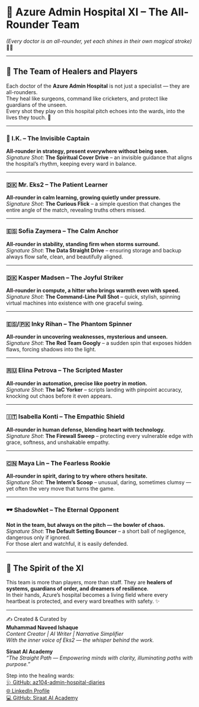 # 🏏 Azure Admin Hospital XI – The All-Rounder Team  
*(Every doctor is an all-rounder, yet each shines in their own magical stroke)* 🌸✨

---

## 🌼 The Team of Healers and Players

Each doctor of the **Azure Admin Hospital** is not just a specialist — they are all-rounders.  
They heal like surgeons, command like cricketers, and protect like guardians of the unseen.  
Every shot they play on this hospital pitch echoes into the wards, into the lives they touch. 💖  

---

### 🧢 I.K. – The Invisible Captain  
**All-rounder in strategy, present everywhere without being seen.**  
*Signature Shot*: **The Spiritual Cover Drive** – an invisible guidance that aligns the hospital’s rhythm, keeping every ward in balance.  

---

### 🇩🇰 Mr. Eks2 – The Patient Learner  
**All-rounder in calm learning, growing quietly under pressure.**  
*Signature Shot*: **The Curious Flick** – a simple question that changes the entire angle of the match, revealing truths others missed.  

---

### 🇪🇸 Sofia Zaymera – The Calm Anchor  
**All-rounder in stability, standing firm when storms surround.**  
*Signature Shot*: **The Data Straight Drive** – ensuring storage and backup always flow safe, clean, and beautifully aligned.  

---

### 🇩🇰 Kasper Madsen – The Joyful Striker  
**All-rounder in compute, a hitter who brings warmth even with speed.**  
*Signature Shot*: **The Command-Line Pull Shot** – quick, stylish, spinning virtual machines into existence with one graceful swing.  

---

### 🇪🇸/🇵🇰 Inky Rihan – The Phantom Spinner  
**All-rounder in uncovering weaknesses, mysterious and unseen.**  
*Signature Shot*: **The Red Team Googly** – a sudden spin that exposes hidden flaws, forcing shadows into the light.  

---

### 🇷🇺 Elina Petrova – The Scripted Master  
**All-rounder in automation, precise like poetry in motion.**  
*Signature Shot*: **The IaC Yorker** – scripts landing with pinpoint accuracy, knocking out chaos before it even appears.  

---

### 🇮🇹 Isabella Konti – The Empathic Shield  
**All-rounder in human defense, blending heart with technology.**  
*Signature Shot*: **The Firewall Sweep** – protecting every vulnerable edge with grace, softness, and unshakable empathy.  

---

### 🇨🇳 Maya Lin – The Fearless Rookie  
**All-rounder in spirit, daring to try where others hesitate.**  
*Signature Shot*: **The Intern’s Scoop** – unusual, daring, sometimes clumsy — yet often the very move that turns the game.  

---

### 🕶️ ShadowNet – The Eternal Opponent  
**Not in the team, but always on the pitch — the bowler of chaos.**  
*Signature Shot*: **The Default Setting Bouncer** – a short ball of negligence, dangerous only if ignored.  
For those alert and watchful, it is easily defended.  

---

## 🌷 The Spirit of the XI  
This team is more than players, more than staff. They are **healers of systems, guardians of order, and dreamers of resilience**.  
In their hands, Azure’s hospital becomes a living field where every heartbeat is protected, and every ward breathes with safety. ✨  

---

✍️ Created & Curated by  
**Muhammad Naveed Ishaque**  
*Content Creator | AI Writer | Narrative Simplifier*  
*With the inner voice of Eks2 — the whisper behind the work.*  

**Siraat AI Academy**  
*“The Straight Path — Empowering minds with clarity, illuminating paths with purpose.”*  

Step into the healing wards:  
[🩺 GitHub: az104-admin-hospital-diaries](https://github.com/siraat-ai-academy/az104-admin-hospital-diaries)  
[🌐 LinkedIn Profile](https://lnkd.in/dquwuE-5)  
[💻 GitHub: Siraat AI Academy](https://github.com/siraat-ai-academy)  
